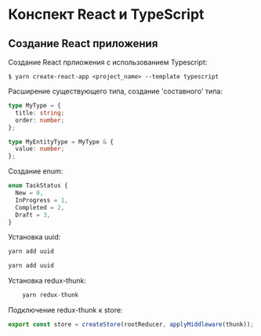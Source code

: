 # Конспект React и TypeScript

## Создание React приложения

Создание React прлиожения с использованием Typescript:

`$ yarn create-react-app <project_name> --template typescript`

Расширение существующего типа, создание 'составного' типа:

```typescript
type MyType = {
  title: string;
  order: number;
};

type MyEntityType = MyType & {
  value: number;
};
```

Создание enum:

```typescript
enum TaskStatus {
  New = 0,
  InProgress = 1,
  Completed = 2,
  Draft = 3,
}
```

Установка uuid:

```typescript
yarn add uuid

yarn add uuid
```

Установка redux-thunk:

```typescript
    yarn redux-thunk
```

Подключение redux-thunk к store:

```typescript
export const store = createStore(rootReducer, applyMiddleware(thunk));
```
